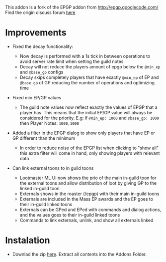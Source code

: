 This addon is a fork of the EPGP addon from http://epgp.googlecode.com/
Find the origin discuss forum [here](http://groups.google.com/group/epgp-discuss)


# Improvements

- Fixed the decay functionality: 
    - Now decay is performed with a 1s tick in between operations to avoid server rate limit when setting the guild notes
    - Decay will not reduce the players amount of epgp below the `@min_ep` and `@base_gp` configs
    - Decay skips completely players that have exactly `@min_ep` of EP and `@base_gp` of GP reducing the number of operations and optimizing time
    
- Fixed min EP/GP values 
    - The guild note values now reflect exactly the values of EPGP that a player has. This means that the initial EP/GP value will always be considered for the priority. E.g: if `@min_ep: 1000` and `@base_gp: 1000` then Player Notes: `1000,1000`
    
- Added a filter in the EPGP dialog to show only players that have EP or GP different than the minimum 
    - In order to reduce noise of the EPGP list when clicking to "show all" this extra filter will come in hand, only showing players with relevant data

- Can link external toons to in guild toons 
    - Lootmaster ML UI now shows the prio of the main in-guild toon for the external toons and allow distribution of loot by giving GP to the linked in-guild toon
    - Externals shows in the roaster (/epgp) with their main in-guild toons
    - Externals are included in the Mass EP awards and the EP goes to their in-guild linked toons
    - Externals can be GPed and EPed with commands and dialog actions, and the values goes to their in-guild linked toons
    - Commands to link externals, unlink, and show all externals linked


# Instalation 

- Downlad the zip [here](https://github.com/Thrashattack/dfc_epgp/archive/refs/heads/main.zip). Extract all contents into the Addons Folder.

